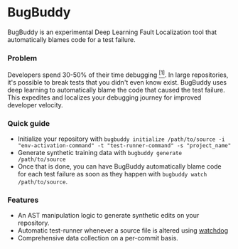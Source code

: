 # BugBuddy
BugBuddy is an experimental Deep Learning Fault Localization tool that automatically blames code for a test failure.

### Problem
Developers spend 30-50% of their time debugging [<sup>[1]</sup>](http://citeseerx.ist.psu.edu/viewdoc/download?doi=10.1.1.444.9094&rep=rep1&type=pdf).  In large repositories, it's possible to break tests that you didn't even know exist.  BugBuddy uses deep learning to automatically blame the code that caused the test failure.  This expedites and localizes your debugging journey for improved developer velocity. 

### Quick guide

 - Initialize your repository with `bugbuddy initialize /path/to/source -i "env-activation-command" -t "test-runner-command" -s "project_name"`
 - Generate synthetic training data with `bugbuddy generate /path/to/source`
 - Once that is done, you can have BugBuddy automatically blame code for each test failure as soon as they happen with `bugbuddy watch /path/to/source`.

### Features
- An AST manipulation logic to generate synthetic edits on your repository.
- Automatic test-runner whenever a source file is altered using [watchdog](https://github.com/gorakhargosh/watchdog)
- Comprehensive data collection on a per-commit basis.
